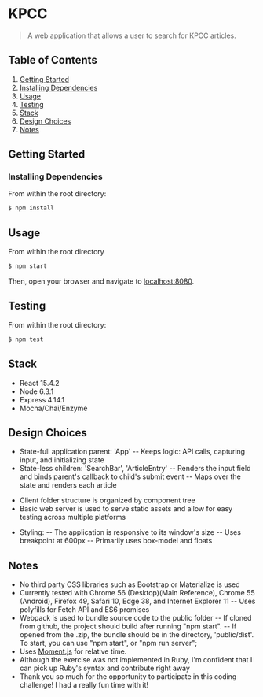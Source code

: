 # KPCC
> A web application that allows a user to search for KPCC articles.

## Table of Contents
1. [Getting Started](#getting-started)
  1. [Installing Dependencies](#installing-dependencies)
1. [Usage](#usage)
1. [Testing](#testing)
1. [Stack](#stack)
1. [Design Choices](#design-choices)
1. [Notes](#notes)

## Getting Started
### Installing Dependencies
From within the root directory:
```sh
$ npm install
```

## Usage
From within the root directory
```sh
$ npm start
```

Then, open your browser and navigate to [localhost:8080](http://localhost:8080).

## Testing
From within the root directory:
```sh
$ npm test
```

## Stack
- React 15.4.2
- Node 6.3.1
- Express 4.14.1
- Mocha/Chai/Enzyme

## Design Choices
- State-full application parent: 'App'
-- Keeps logic: API calls, capturing input, and initializing state
- State-less children: 'SearchBar', 'ArticleEntry'
-- Renders the input field and binds parent's callback to child's submit event
-- Maps over the state and renders each article

* Client folder structure is organized by component tree
* Basic web server is used to serve static assets and allow for easy testing across multiple platforms

- Styling:
-- The application is responsive to its window's size
-- Uses breakpoint at 600px
-- Primarily uses box-model and floats

## Notes
- No third party CSS libraries such as Bootstrap or Materialize is used
- Currently tested with Chrome 56 (Desktop)(Main Reference), Chrome 55 (Android), Firefox 49, Safari 10, Edge 38, and Internet Explorer 11
-- Uses polyfills for Fetch API and ES6 promises
- Webpack is used to bundle source code to the public folder
-- If cloned from github, the project should build after running "npm start".
-- If opened from the .zip, the bundle should be in the directory, 'public/dist'. To start, you can use "npm start", or "npm run server";
- Uses [Moment.js](https://momentjs.com/) for relative time.
- Although the exercise was not implemented in Ruby, I'm confident that I can pick up Ruby's syntax and contribute right away
- Thank you so much for the opportunity to participate in this coding challenge! I had a really fun time with it!
